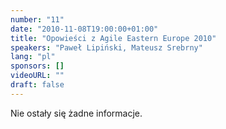 ```yaml
---
number: "11"
date: "2010-11-08T19:00:00+01:00"
title: "Opowieści z Agile Eastern Europe 2010"
speakers: "Paweł Lipiński, Mateusz Srebrny"
lang: "pl"
sponsors: []
videoURL: ""
draft: false
---
```


Nie ostały się żadne informacje.